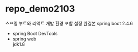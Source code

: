 # repo_demo2103
스프링 부트와 리액트 개발 환경 포함 설정 완결본
spring boot 2.4.6
- spring Boot DevTools
- spring web<br>
jdk1.8
